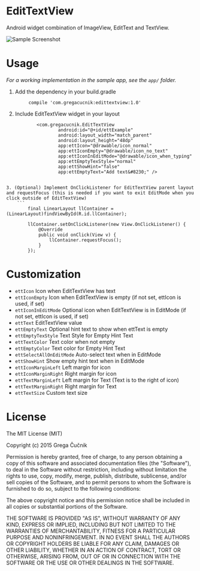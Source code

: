 # EditTextView
Android widget combination of ImageView, EditText and TextView.

![Sample Screenshot](https://raw.githubusercontent.com/gregacucnik/EditTextView/master/edittextview.gif)

# Usage
*For a working implementation in the sample app, see the `app/` folder.*

1. Add the dependency in your build.gradle

            compile 'com.gregacucnik:edittextview:1.0'
            
2. Include EditTextView widget in your layout
    
    ```
            <com.gregacucnik.EditTextView
                    android:id="@+id/ettExample"
                    android:layout_width="match_parent"
                    android:layout_height="48dp"
                    app:ettIcon="@drawable/icon_normal"
                    app:ettIconEmpty="@drawable/icon_no_text"
                    app:ettIconInEditMode="@drawable/icon_when_typing"
                    app:ettEmptyTexStyle="normal"
                    app:ettShowHint="false"
                    app:ettEmptyText="Add text&#8230;" />
```

3. (Optional) Implement OnClickListener for EditTextView parent layout and requestFocus (this is needed if you want to exit EditMode when you click outside of EditTextView)
    ```
        final LinearLayout llContainer = (LinearLayout)findViewById(R.id.llContainer);

        llContainer.setOnClickListener(new View.OnClickListener() {
            @Override
            public void onClick(View v) {
                llContainer.requestFocus();
            }
        });
```

# Customization

 * `ettIcon` Icon when EditTextView has text
 * `ettIconEmpty` Icon when EditTextView is empty (if not set, ettIcon is used, if set)
 * `ettIconInEditMode` Optional icon when EditTextView is in EditMode (if not set, ettIcon is used, if set)
 * `ettText` EditTextView value
 * `ettEmptyText` Optional hint text to show when ettText is empty
 * `ettEmptyTexStyle` Text Style for Empty Hint Text
 * `ettTextColor` Text color when not empty
 * `ettEmptyColor` Text color for Empty Hint Text
 * `ettSelectAllOnEditMode` Auto-select text when in EditMode
 * `ettShowHint` Show empty hint text when in EditMode
 * `ettIconMarginLeft` Left margin for icon
 * `ettIconMarginRight` Right margin for icon
 * `ettTextMarginLeft` Left margin for Text (Text is to the right of icon)
 * `ettTextMarginRight` Right margin for Text
 * `ettTextSize` Custom text size

License
=======
The MIT License (MIT)

Copyright (c) 2015 Grega Čučnik

Permission is hereby granted, free of charge, to any person obtaining a copy
of this software and associated documentation files (the "Software"), to deal
in the Software without restriction, including without limitation the rights
to use, copy, modify, merge, publish, distribute, sublicense, and/or sell
copies of the Software, and to permit persons to whom the Software is
furnished to do so, subject to the following conditions:

The above copyright notice and this permission notice shall be included in all
copies or substantial portions of the Software.

THE SOFTWARE IS PROVIDED "AS IS", WITHOUT WARRANTY OF ANY KIND, EXPRESS OR
IMPLIED, INCLUDING BUT NOT LIMITED TO THE WARRANTIES OF MERCHANTABILITY,
FITNESS FOR A PARTICULAR PURPOSE AND NONINFRINGEMENT. IN NO EVENT SHALL THE
AUTHORS OR COPYRIGHT HOLDERS BE LIABLE FOR ANY CLAIM, DAMAGES OR OTHER
LIABILITY, WHETHER IN AN ACTION OF CONTRACT, TORT OR OTHERWISE, ARISING FROM,
OUT OF OR IN CONNECTION WITH THE SOFTWARE OR THE USE OR OTHER DEALINGS IN THE
SOFTWARE.
